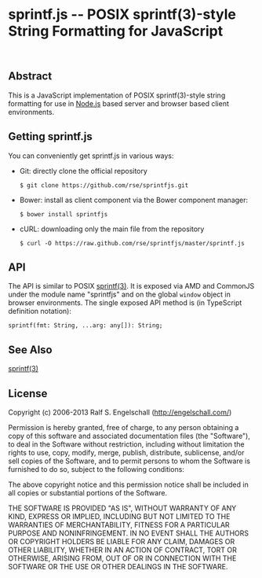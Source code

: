 
sprintf.js -- POSIX sprintf(3)-style String Formatting for JavaScript
=====================================================================

<p/>
<img src="https://nodei.co/npm/sprintfjs.png?downloads=true&stars=true" alt=""/>

<p/>
<img src="https://david-dm.org/rse/sprintfjs.png" alt=""/>

Abstract
--------

This is a JavaScript implementation of POSIX sprintf(3)-style string formatting
for use in [Node.js](http://nodejs.org/) based server and browser based client
environments.

Getting sprintf.js
------------------

You can conveniently get sprintf.js in various ways:

- Git: directly clone the official repository

  `$ git clone https://github.com/rse/sprintfjs.git`

- Bower: install as client component via the Bower component manager:

  `$ bower install sprintfjs`

- cURL: downloading only the main file from the repository

  `$ curl -O https://raw.github.com/rse/sprintfjs/master/sprintf.js`

API
---

The API is similar to POSIX [sprintf(3)](http://www.freebsd.org/cgi/man.cgi?query=sprintf&sektion=3&format=ascii).
It is exposed via AMD and CommonJS under the module name "sprintfjs"
and on the global `window` object in browser environments. The single
exposed API method is (in TypeScript definition notation):

    sprintf(fmt: String, ...arg: any[]): String;

See Also
--------

[sprintf(3)](http://www.freebsd.org/cgi/man.cgi?query=sprintf&sektion=3&format=ascii)

License
-------

Copyright (c) 2006-2013 Ralf S. Engelschall (http://engelschall.com/)

Permission is hereby granted, free of charge, to any person obtaining
a copy of this software and associated documentation files (the
"Software"), to deal in the Software without restriction, including
without limitation the rights to use, copy, modify, merge, publish,
distribute, sublicense, and/or sell copies of the Software, and to
permit persons to whom the Software is furnished to do so, subject to
the following conditions:

The above copyright notice and this permission notice shall be included
in all copies or substantial portions of the Software.

THE SOFTWARE IS PROVIDED "AS IS", WITHOUT WARRANTY OF ANY KIND,
EXPRESS OR IMPLIED, INCLUDING BUT NOT LIMITED TO THE WARRANTIES OF
MERCHANTABILITY, FITNESS FOR A PARTICULAR PURPOSE AND NONINFRINGEMENT.
IN NO EVENT SHALL THE AUTHORS OR COPYRIGHT HOLDERS BE LIABLE FOR ANY
CLAIM, DAMAGES OR OTHER LIABILITY, WHETHER IN AN ACTION OF CONTRACT,
TORT OR OTHERWISE, ARISING FROM, OUT OF OR IN CONNECTION WITH THE
SOFTWARE OR THE USE OR OTHER DEALINGS IN THE SOFTWARE.

